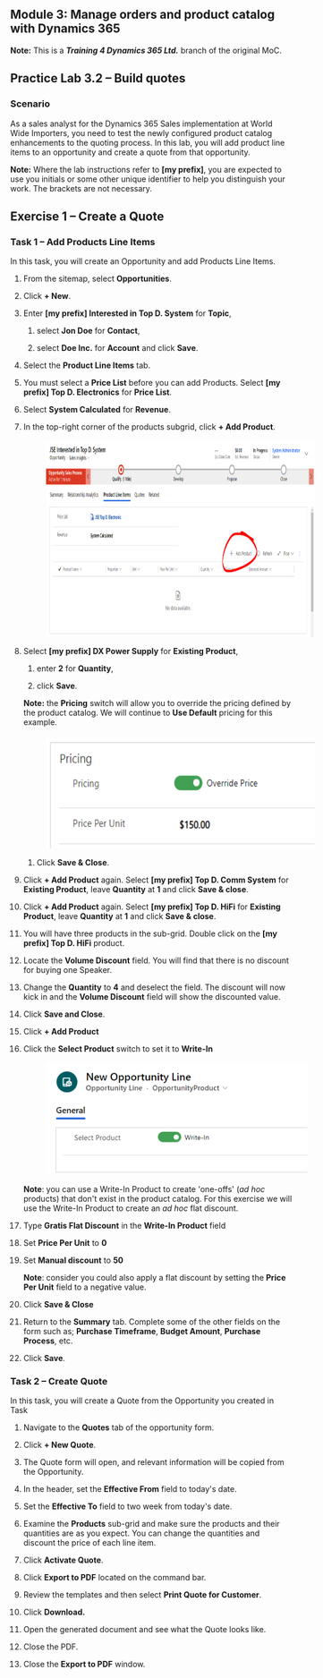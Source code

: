 ## Module 3: Manage orders and product catalog with Dynamics 365

**Note:** This is a **_Training 4 Dynamics 365 Ltd._** branch of the original MoC.

## Practice Lab 3.2 – Build quotes

### Scenario

As a sales analyst for the Dynamics 365 Sales implementation at World Wide
Importers, you need to test the newly configured product catalog enhancements to
the quoting process. In this lab, you will add product line items to an
opportunity and create a quote from that opportunity.

**Note:** Where the lab instructions refer to **[my prefix]**, you are expected to use you initials or some other unique identifier to help you distinguish your work. The brackets are not necessary. 

## Exercise 1 – Create a Quote

### Task 1 – Add Products Line Items

In this task, you will create an Opportunity and add Products Line Items.

1. From the sitemap, select **Opportunities**.

1. Click **+ New**.

1. Enter **[my prefix] Interested in Top D. System** for **Topic**, 

    1. select **Jon Doe** for **Contact**, 
    
    1. select **Doe Inc.** for **Account** and click **Save**.

1. Select the **Product Line Items** tab.

1. You must select a **Price List** before you can add Products. Select **[my prefix] Top D. Electronics** for **Price List**.

1. Select **System Calculated** for **Revenue**.

1. In the top-right corner of the products subgrid, click **+ Add Product**.
    <br><br>
            <img 
                alt="Site Map Switch"
                hspace="40px" 
                height="350" 
                src="https://raw.githubusercontent.com/JamieElls/MB-210-Dynamics365forSales/jamie-testing/Allfiles/Resources/LAB%5BMB-210%5D_M03Lab02_Build_Quotes/AddProductButtonEmptyGrid.PNG"
            >

1. Select **[my prefix] DX Power Supply** for **Existing Product**, 
 
    1. enter **2** for **Quantity**, 

    1. click **Save**.

    **Note:** the **Pricing** switch will allow you to override the pricing defined by the product catalog. We will continue to **Use Default** pricing for this example.
        <br><br>
            <img 
                alt="Site Map Switch"
                hspace="40px" 
                height="200" 
                src="https://raw.githubusercontent.com/JamieElls/MB-210-Dynamics365forSales/jamie-testing/Allfiles/Resources/LAB%5BMB-210%5D_M03Lab02_Build_Quotes/OverridePricingSwitch.PNG"
            >

    1. Click **Save & Close**.

1. Click **+ Add Product** again. Select **[my prefix] Top D. Comm System** for **Existing Product**, leave **Quantity** at **1** and click **Save & close**.

1. Click **+ Add Product** again. Select **[my prefix] Top D. HiFi** for **Existing Product**, leave **Quantity** at **1** and click **Save & close**.

1. You will have three products in the sub-grid. Double click on the **[my prefix] Top D. HiFi** product.

1. Locate the **Volume Discount** field. You will find that there is no discount for buying one Speaker.

1. Change the **Quantity** to **4** and deselect the field. The discount will now kick in and the **Volume Discount** field will show the discounted value.

1. Click **Save and Close**.

1. Click **+ Add Product**

1. Click the **Select Product** switch to set it to **Write-In** 
    <br><br>
        <img 
            alt="Site Map Switch"
            hspace="40px" 
            height="200" 
            src="https://raw.githubusercontent.com/JamieElls/MB-210-Dynamics365forSales/jamie-testing/Allfiles/Resources/LAB%5BMB-210%5D_M03Lab02_Build_Quotes/WriteInProductSwitch.PNG"
        >

    **Note**: you can use a Write-In Product to create 'one-offs' (*ad hoc* products) that don't exist in the product catalog. For this exercise we will use the Write-In Product to create an *ad hoc* flat discount.

1. Type **Gratis Flat Discount** in the **Write-In Product** field 

1. Set **Price Per Unit** to **0**

1. Set **Manual discount** to **50**

    **Note**: consider you could also apply a flat discount by setting the **Price Per Unit** field to a negative value.

1. Click **Save & Close**

1. Return to the **Summary** tab. Complete some of the other fields on the form such as; **Purchase Timeframe**, **Budget Amount**, **Purchase Process**, etc. 

1. Click **Save**.

### Task 2 – Create Quote

<!-- HERE is where i am -->

In this task, you will create a Quote from the Opportunity you created in Task

1. Navigate to the **Quotes** tab of the opportunity form.

1. Click **+ New Quote**.

1. The Quote form will open, and relevant information will be copied from the Opportunity.

1. In the header, set the **Effective From** field to today's date.

1. Set the **Effective To** field to two week from today's date.

1. Examine the **Products** sub-grid and make sure the products and their quantities are as you expect. You can change the quantities and discount the price of each line item.

1. Click **Activate Quote**.

1. Click **Export to PDF** located on the command bar. 
 
1. Review the templates and then select **Print Quote for Customer**. 

1. Click **Download.**

1. Open the generated document and see what the Quote looks like.

1. Close the PDF.

1. Close the **Export to PDF** window.